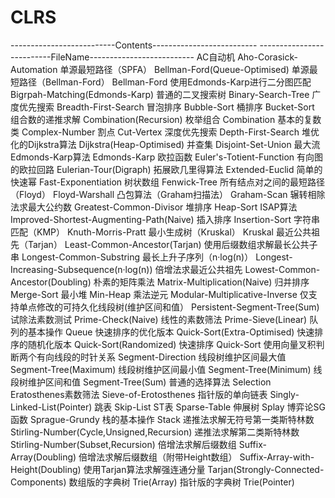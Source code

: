 # CLRS
--------------------------Contents--------------------------	--------------------------FileName--------------------------
AC自动机	Aho-Corasick-Automation
单源最短路径（SPFA）	Bellman-Ford(Queue-Optimised)
单源最短路径（Bellman-Ford）	Bellman-Ford
使用Edmonds-Karp进行二分图匹配	Bigrpah-Matching(Edmonds-Karp)
普通的二叉搜索树	Binary-Search-Tree
广度优先搜索	Breadth-First-Search
冒泡排序	Bubble-Sort
桶排序	Bucket-Sort
组合数的递推求解	Combination(Recursion)
枚举组合	Combination
基本的复数类	Complex-Number
割点	Cut-Vertex
深度优先搜索	Depth-First-Search
堆优化的Dijkstra算法	Dijkstra(Heap-Optimised)
并查集	Disjoint-Set-Union
最大流Edmonds-Karp算法	Edmonds-Karp
欧拉函数	Euler's-Totient-Function
有向图的欧拉回路	Eulerian-Tour(Digraph)
拓展欧几里得算法	Extended-Euclid
简单的快速幂	Fast-Exponentiation
树状数组	Fenwick-Tree
所有结点对之间的最短路径（Floyd）	Floyd-Warshall
凸包算法（Graham扫描法）	Graham-Scan
辗转相除法求最大公约数	Greatest-Common-Divisor
堆排序	Heap-Sort
ISAP算法	Improved-Shortest-Augmenting-Path(Naive)
插入排序	Insertion-Sort
字符串匹配（KMP）	Knuth-Morris-Pratt
最小生成树（Kruskal）	Kruskal
最近公共祖先（Tarjan）	Least-Common-Ancestor(Tarjan)
使用后缀数组求解最长公共子串	Longest-Common-Substring
最长上升子序列（n·log(n)）	Longest-Increasing-Subsequence(n·log(n))
倍增法求最近公共祖先	Lowest-Common-Ancestor(Doubling)
朴素的矩阵乘法	Matrix-Multiplication(Naive)
归并排序	Merge-Sort
最小堆	Min-Heap
乘法逆元	Modular-Multiplicative-Inverse
仅支持单点修改的可持久化线段树(维护区间和值）	Persistent-Segment-Tree(Sum)
试除法素数测试	Prime-Check(Naive)
线性的素数筛法	Prime-Sieve(Linear)
队列的基本操作	Queue
快速排序的优化版本	Quick-Sort(Extra-Optimised)
快速排序的随机化版本	Quick-Sort(Randomized)
快速排序	Quick-Sort
使用向量叉积判断两个有向线段的时针关系	Segment-Direction
线段树维护区间最大值	Segment-Tree(Maximum)
线段树维护区间最小值	Segment-Tree(Minimum)
线段树维护区间和值	Segment-Tree(Sum)
普通的选择算法	Selection
Eratosthenes素数筛法	Sieve-of-Erotosthenes
指针版的单向链表	Singly-Linked-List(Pointer)
跳表	Skip-List
ST表	Sparse-Table
伸展树	Splay
博弈论SG函数	Sprague-Grundy
栈的基本操作	Stack
递推法求解无符号第一类斯特林数	Stirling-Number(Cycle,Unsigned,Recursion)
递推法求解第二类斯特林数	Stirling-Number(Subset,Recursion)
倍增法求解后缀数组	Suffix-Array(Doubling)
倍增法求解后缀数组（附带Height数组）	Suffix-Array-with-Height(Doubling)
使用Tarjan算法求解强连通分量	Tarjan(Strongly-Connected-Components)
数组版的字典树	Trie(Array)
指针版的字典树	Trie(Pointer)
